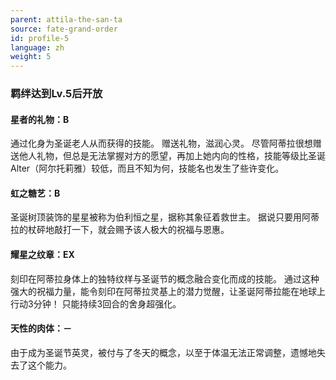 ```yaml
---
parent: attila-the-san-ta
source: fate-grand-order
id: profile-5
language: zh
weight: 5
---
```


### 羁绊达到Lv.5后开放

#### 星者的礼物：B

通过化身为圣诞老人从而获得的技能。
赠送礼物，滋润心灵。
尽管阿蒂拉很想赠送他人礼物，但总是无法掌握对方的愿望，再加上她内向的性格，技能等级比圣诞Alter（阿尔托莉雅）较低，而且不知为何，技能名也发生了些许变化。

#### 虹之糖艺：B

圣诞树顶装饰的星星被称为伯利恒之星，据称其象征着救世主。
据说只要用阿蒂拉的杖砰地敲打一下，就会赐予该人极大的祝福与恩惠。

#### 耀星之纹章：EX

刻印在阿蒂拉身体上的独特纹样与圣诞节的概念融合变化而成的技能。
通过这种强大的祝福力量，能令刻印在阿蒂拉灵基上的潜力觉醒，让圣诞阿蒂拉能在地球上行动3分钟！
只能持续3回合的舍身超强化。

#### 天性的肉体：－

由于成为圣诞节英灵，被付与了冬天的概念，以至于体温无法正常调整，遗憾地失去了这个能力。
